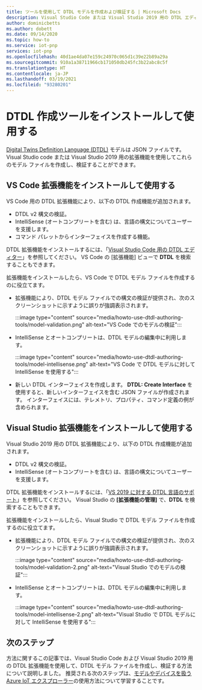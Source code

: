```yaml
---
title: ツールを使用して DTDL モデルを作成および検証する | Microsoft Docs
description: Visual Studio Code または Visual Studio 2019 用の DTDL エディターをインストールし、それを使用して IoT プラグ アンド プレイ モデルを作成します。
author: dominicbetts
ms.author: dobett
ms.date: 09/14/2020
ms.topic: how-to
ms.service: iot-pnp
services: iot-pnp
ms.openlocfilehash: 40d1ae4da07e159c24970c065d1c39e22b89a29a
ms.sourcegitcommit: 910a1a38711966cb171050db245fc3b22abc8c5f
ms.translationtype: HT
ms.contentlocale: ja-JP
ms.lasthandoff: 03/19/2021
ms.locfileid: "93280201"
---
```

# <a name="install-and-use-the-dtdl-authoring-tools"></a>DTDL 作成ツールをインストールして使用する

[Digital Twins Definition Language (DTDL)](https://github.com/Azure/opendigitaltwins-dtdl/blob/master/DTDL/v2/dtdlv2.md) モデルは JSON ファイルです。 Visual Studio code または Visual Studio 2019 用の拡張機能を使用してこれらのモデル ファイルを作成し、検証することができます。

## <a name="install-and-use-the-vs-code-extension"></a>VS Code 拡張機能をインストールして使用する

VS Code 用の DTDL 拡張機能により、以下の DTDL 作成機能が追加されます。

- DTDL v2 構文の検証。
- IntelliSense (オートコンプリートを含む) は、言語の構文についてユーザーを支援します。
- コマンド パレットからインターフェイスを作成する機能。

DTDL 拡張機能をインストールするには、「[Visual Studio Code 用の DTDL エディター](https://marketplace.visualstudio.com/items?itemName=vsciot-vscode.vscode-dtdl)」を参照してください。 VS Code の [拡張機能] ビューで **DTDL** を検索することもできます。

拡張機能をインストールしたら、VS Code で DTDL モデル ファイルを作成するのに役立てます。

- 拡張機能により、DTDL モデル ファイルでの構文の検証が提供され、次のスクリーンショットに示すように誤りが強調表示されます。

    :::image type="content" source="media/howto-use-dtdl-authoring-tools/model-validation.png" alt-text="VS Code でのモデルの検証":::

- IntelliSense とオートコンプリートは、DTDL モデルの編集中に利用します。

    :::image type="content" source="media/howto-use-dtdl-authoring-tools/model-intellisense.png" alt-text="VS Code で DTDL モデルに対して IntelliSense を使用する":::

- 新しい DTDL インターフェイスを作成します。 **DTDL: Create Interface** を使用すると、新しいインターフェイスを含む JSON ファイルが作成されます。 インターフェイスには、テレメトリ、プロパティ、コマンド定義の例が含められます。

## <a name="install-and-use-the-visual-studio-extension"></a>Visual Studio 拡張機能をインストールして使用する

Visual Studio 2019 用の DTDL 拡張機能により、以下の DTDL 作成機能が追加されます。

- DTDL v2 構文の検証。
- IntelliSense (オートコンプリートを含む) は、言語の構文についてユーザーを支援します。

DTDL 拡張機能をインストールするには、「[VS 2019 に対する DTDL 言語のサポート](https://marketplace.visualstudio.com/items?itemName=vsc-iot.vs16dtdllanguagesupport)」を参照してください。 Visual Studio の **[拡張機能の管理]** で、**DTDL** を検索することもできます。

拡張機能をインストールしたら、Visual Studio で DTDL モデル ファイルを作成するのに役立てます。

- 拡張機能により、DTDL モデル ファイルでの構文の検証が提供され、次のスクリーンショットに示すように誤りが強調表示されます。

    :::image type="content" source="media/howto-use-dtdl-authoring-tools/model-validation-2.png" alt-text="Visual Studio でのモデルの検証":::

- IntelliSense とオートコンプリートは、DTDL モデルの編集中に利用します。

    :::image type="content" source="media/howto-use-dtdl-authoring-tools/model-intellisense-2.png" alt-text="Visual Studio で DTDL モデルに対して IntelliSense を使用する":::

## <a name="next-steps"></a>次のステップ

方法に関するこの記事では、Visual Studio Code および Visual Studio 2019 用の DTDL 拡張機能を使用して、DTDL モデル ファイルを作成し、検証する方法について説明しました。 推奨される次のステップは、[モデルやデバイスを扱う Azure IoT エクスプローラー](./howto-use-iot-explorer.md)の使用方法について学習することです。
